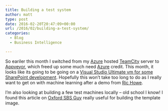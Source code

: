```yaml
---
title: Building a test system
author: matt
type: post
date: 2016-02-20T20:47:09+00:00
url: /2016/02/building-a-test-system/
categories:
  - Blog
  - Business Intelligence

---
```

So eariler this month I switched from my <a href="https://azure.microsoft.com/en-gb/" target="_blank" rel="nofollow">Azure</a> hosted <a href="https://www.jetbrains.com/teamcity" target="_blank" rel="nofollow">TeamCity</a> server to <a href="https://www.appveyor.com" target="_blank" rel="nofollow">Appveyor</a>, which freed up some much need <a href="https://azure.microsoft.com/en-gb/" target="_blank" rel="nofollow">Azure</a> credit. This month, it looks like its going to be going on a <a href="https://blogs.msdn.microsoft.com/visualstudio/2015/01/08/azure-virtual-machine-images-for-visual-studio/" target="_blank" rel="nofollow">Visual Studio Ultimate vm for some SharePoint development</a>. Hopefully this won&#8217;t take too long to do as I really want to get on with machine learning after a demo from <a href="https://twitter.com/ijanric" target="_blank" rel="nofollow">Ric Howe</a>.

I&#8217;m also looking at building a few test machines locally &#8211; old school I know! I found this article on <a title="Oxford SBS Guy" href="http://www.oxfordsbsguy.com/" rel="home" target="_blank" rel="nofollow">Oxford SBS Guy</a> really useful for building the template image.
